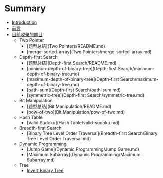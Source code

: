 # Summary

* [Introduction](README.md)
* [前言](前言.md)
* [目前收录的题目](目前收录的题目.md)
    * Two Pointer
        * [题型总结](Two Pointers/README.md)
        * [merge-sorted-array](Two Pointers/merge-sorted-array.md)
    * Depth-first Search
        * [题型总结](Depth-first Search/README.md)
        * [minimun-depth-of-binary-tree](Depth-first Search/minimum-depth-of-binary-tree.md)
        * [maximum-depth-of-binary-tree](Depth-first Search/maximum-depth-of-binary-tree.md)
        * [path-sum](Depth-first Search/path-sum.md)
        * [symmetric-tree](Depth-first Search/symmetric-tree.md)
    * Bit Manipulation
        * [题型总结](Bit Manipulation/README.md)
        * [pow-of-two](Bit Manipulation/pow-of-two.md)
    * Hash Table
        * [Valid Sudoku](Hash Table/valid-sudoku.md)
    * Breadth-first Search
        * [Binary Tree Level Order Traversal](Breadth-first Search/Binary Tree Level Order Traversal.md)
    * [Dynamic Programming](dynamic-programming.md)
        * [Jump Game](Dynamic Programming/Jump Game.md)
        * [Maximum Subarray](Dynamic Programming/Maximum Subarray.md)
    * Tree
        * [Invert Binary Tree](Tree/invert-binary-tree.md)

